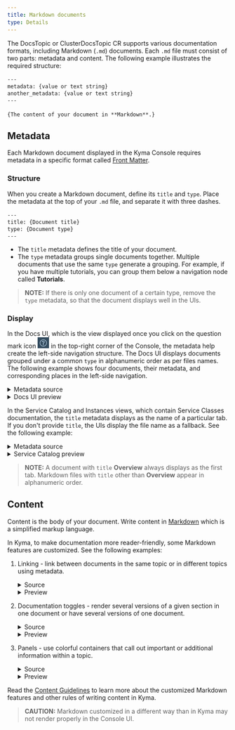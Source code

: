 ```yaml
---
title: Markdown documents
type: Details
---
```


The DocsTopic or ClusterDocsTopic CR supports various documentation formats, including Markdown (`.md`) documents. Each `.md` file must consist of two parts: metadata and content. The following example illustrates the required structure: 

```
---
metadata: {value or text string}
another_metadata: {value or text string}
---

{The content of your document in **Markdown**.}
```

## Metadata

Each Markdown document displayed in the Kyma Console requires metadata in a specific format called [Front Matter](https://forestry.io/docs/editing/front-matter/). 

### Structure

When you create a Markdown document, define its `title` and `type`. Place the metadata at the top of your `.md` file, and separate it with three dashes.

```
---
title: {Document title}
type: {Document type}
---
```

- The `title` metadata defines the title of your document. 
- The `type` metadata groups single documents together. Multiple documents that use the same `type` generate a grouping. For example, if you have multiple tutorials, you can group them below a navigation node called **Tutorials**.

>**NOTE:** If there is only one document of a certain type, remove the `type` metadata, so that the document displays well in the UIs.

### Display

In the Docs UI, which is the view displayed once you click on the question mark icon ![](./assets/docs-ui-question-mark.png) in the top-right corner of the Console, the metadata help create the left-side navigation structure. The Docs UI displays documents grouped under a common `type` in alphanumeric order as per files names. The following example shows four documents, their metadata, and corresponding places in the left-side navigation.

<div tabs>
  <details>
  <summary>
  Metadata source
  </summary>

```
//03-01-sidecar-proxy-injection.md
---
title: Sidecar Proxy Injection
type: Details
---
``` 
```
//03-02-istio-patch.md
---
title: Istio Patch
type: Details
---
```
```
//03-03-istio-rbac.md
---
title: Istio RBAC configuration
type: Details
---
```
```
//01-01-service-mesh.md
---
title: Overview
---
```
  </details>
  <details>
  <summary>
  Docs UI preview
  </summary>

![](./assets/left-side-nav-docs-ui.png)
  </details>
</div>

In the Service Catalog and Instances views, which contain Service Classes documentation, the `title` metadata displays as the name of a particular tab. If you don't provide `title`, the UIs display the file name as a fallback. See the following example:

<div tabs>
  <details>
  <summary>
  Metadata source
  </summary>

```
//overview.md
---
title: Overview
---
``` 
```
//plan-details.md
---
title: Services and Plans
type: Details
---
```
  </details>
  <details>
  <summary>
  Service Catalog preview
  </summary>

![](./assets/tabs-catalog-ui.png)
  </details>
</div>

>**NOTE:** A document with `title` **Overview** always displays as the first tab. Markdown files with `title` other than **Overview** appear in alphanumeric order.

## Content

Content is the body of your document. Write content in [Markdown](https://daringfireball.net/projects/markdown/syntax) which is a simplified markup language.

In Kyma, to make documentation more reader-friendly, some Markdown features are customized. See the following examples:
1. Linking - link between documents in the same topic or in different topics using metadata. 
    <div tabs>
      <details>
      <summary>
      Source
      </summary>

      Create a reference using the /{type-of-topic}/{id}#{type}-{title}-{header} pattern:
      ```
      [Kyma in a nutshell](/root/kyma/#overview-in-a-nutshell)
      ```
      </details>
      <details>
      <summary>
      Preview
      </summary>

      [Kyma in a nutshell](/root/kyma/#overview-kyma-in-a-nutshell)
      </details>
    </div>
2. Documentation toggles - render several versions of a given section in one document or have several versions of one document.
    <div tabs>
      <details>
      <summary>
      Source
      </summary>

      ```    
      <div tabs>
      <details>
      <summary>
      HTTPS
      </summary>

      `git clone https://github.com/kyma-project/kyma.git ; cd kyma`
      </details>
      <details>
      <summary>
      SSH
      </summary>

      `git clone git@github.com:kyma-project/kyma.git ; cd kyma`
      </details>
    </div>
    ```
      </details>
      <details>
      <summary>
      Preview
      </summary>

      ![](./assets/doc-toggle.png)
      </details>
    </div>
3. Panels - use colorful containers that call out important or additional information within a topic.
    <div tabs>
      <details>
      <summary>
      Source
      </summary>

      ```
      >**TIP:** If you contribute to the [bundles](https://github.com/kyma-project/bundles/tree/master/bundles) repository, you do not have to compress your bundles as the system does it automatically.
      ``` 
      </details>
      <details>
      <summary>
      Preview
      </summary>

      ![](./assets/tip-panel.png)
      </details>
    </div>

 Read the [Content Guidelines](https://github.com/kyma-project/community/tree/master/guidelines/content-guidelines) to learn more about the customized Markdown features and other rules of writing content in Kyma. 

 >**CAUTION:** Markdown customized in a different way than in Kyma may not render properly in the Console UI.